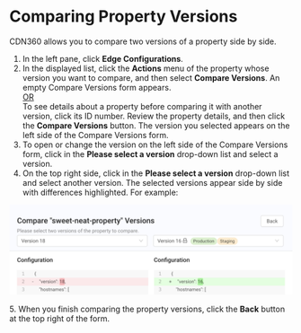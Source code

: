 # Comparing Property Versions

CDN360 allows you to compare two versions of a property side by side.

1. In the left pane, click **Edge Configurations**.
2. In the displayed list, click the **Actions** menu of the property whose version you want to compare, and then select **Compare Versions**. An empty Compare Versions form appears.<br><U>OR </u></br>
   To see details about a property before comparing it with another version, click its ID number. Review the property details, and then click the **Compare Versions** button. The version you selected appears on the left side of the Compare Versions form.<br>
3. To open or change the version on the left side of the Compare Versions form, click in the **Please select a version** drop-down list and select a version.
4. On the top right side, click in the **Please select a version** drop-down list and select another version. The selected versions appear side by side with differences highlighted. For example:
<p align=center><img src="/docs/resources/images/Compare Versions Populated.png" alt="compare versions" width="900"></p>
5. When you finish comparing the property versions, click the <strong>Back</strong> button at the top right of the form.
